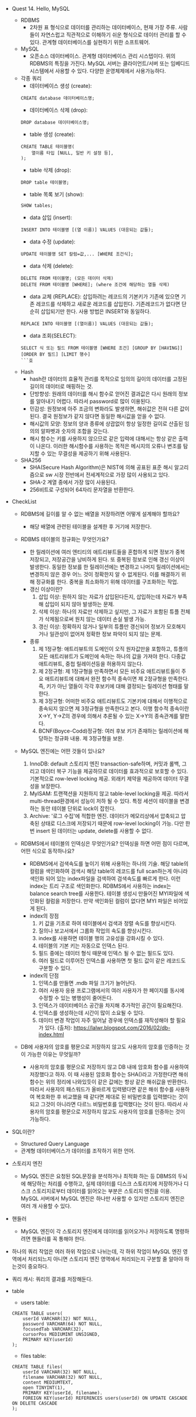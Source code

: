 * Quest 14. Hello, MySQL
    * RDBMS
        * 2차원 표 형식으로 데이터를 관리하는 데이터베이스, 현재 가장 주류. 사람들이 자연스럽고 직관적으로 이해하기 쉬운 형식으로 데이터 관리를 할 수 있다. 관계형 데이터베이스를 실현하기 위한 소프트웨어.
    * MySQL
        * 오픈소스 데이터베이스. 관계형 데이터베이스 관리 시스텝이다. 위의 RDBMS의 특징을 가진다. MySQL 서버는 클라이언트/서버 또는 임베디드 시스템에서 사용할 수 있다. 다양한 운영체제에서 사용가능하다.
    * 각종 쿼리
        * 데이터베이스 생성 (create): 
        ```
        CREATE database 데이터베이스명;
        ```
        * 데이터베이스 삭제 (drop):
        ```
        DROP database 데이터베이스명;
        ```
        * table 생성 (create): 
        ```
        CREATE TABLE 테이블명(
            열이름 타입 [NULL, 일반 키 설정 등],
        );
        ```
        * table 삭제 (drop):
        ```
        DROP table 테이블명;
        ```
        * table 목록 보기 (show):
        ```
        SHOW tables;
        ```
        * data 삽입 (insert):
        ```
        INSERT INTO 테이블명 [(열 이름)] VALUES (대응되는 값들);
        ```
        * data 수정 (update):
        ```
        UPDATE 테이블명 SET 칼럼=값,... [WHERE 조건식];
        ```
        * data 삭제 (delete):
        ```
        DELETE FROM 테이블명; (모든 데이터 삭제)
        DELETE FROM 테이블명 [WHERE]; (where 조건에 해당하는 열들 삭제)
        ```
        * data 교체 (REPLACE):
        삽입하려는 레코드의 기본키가 기존에 있으면 기존 레코드를 삭제하고 새로운 레코드를 삽입힌다.
        기존레코드가 없다면 단순히 삽입되기만 한다. 사용 방법은 INSERT와 동일하다.
        ```
        REPLACE INTO 테이블명 [(열이름)] VALUES (대응되는 값들);
        ``` 
        * data 조회(SELECT):
        ```
        SELECT 식 또는 필드 FROM 테이블명 [WHERE 조건] [GROUP BY [HAVING]] [ORDER BY 필드] [LIMIT 행수]
        ```호
    * Hash
        * hash란 데이터의 효율적 관리를 목적으로 임의의 길이의 데이터를 고정된 길이의 데이터로 매핑하는 것.
        * 단방향성: 원래의 데이터를 해시 함수로 얻어진 결과값은 다시 원래의 정보를 알아내기 어렵다. 따라서 password로 많이 이용된다.
        * 민감성: 원정보에 아주 조금의 변화라도 발생하면, 해쉬값은 전혀 다른 값이 된다. 결국 원정보가 같지 않다면 동일한 해시값을 얻을 수 없다.
        * 해시값의 모양: 정보의 양과 종류에 상괍없이 항상 일정한 길이로 산출된 임의의 알파벳과 숫자의 조합을 갖는다.
        * 해시 함수는 키를 사용하지 않으므로 같은 입력에 대해서는 항상 같은 출력이 나온다. 이러한 해시함수를 사용하는 목적은 메시지의 오류나 변조를 탐지할 수 있는 무결성을 제공하기 위해 사용된다.
    * SHA256
        * SHA(Secure Hash Algorithm)은 NIST에 의해 공표된 표준 해시 알고리즘으로 sw 시장 전반에서 전세계적으로 가장 많이 사용되고 있다.
        * SHA-2 계열 중에서 가장 많이 사용된다.
        * 256비트로 구성되어 64자리 문자열을 반환한다. 
* CheckList
    * RDBMS에 길이를 알 수 없는 배열을 저장하려면 어떻게 설계해야 할까요?
        * 해당 배열에 관련된 테이블을 설계한 후 거기에 저장한다.
    * RDBMS 테이블의 정규화는 무엇인가요?
        * 한 릴레이션에 여러 엔티티의 애트리뷰트들을 혼합하게 되면 정보가 중복 저장되고, 저장공간을 낭비하게 된다. 또 중복된 정보로 인해 갱신 이상이 발생한다. 동일한 정보를 한 릴레이션에는 변경하고 나머지 릴레이션에서는 변경하지 않은 경우 어느 것이 정확한지 알 수 없게된다. 이를 해결하기 위해 정규화를 한다. 중복을 최소화하기 위해 데이터를 구조화하는 작업.
        * 갱신 이상이란?
            1. 삽입 이상: 원하지 않는 자료가 삽입된다든지, 삽입하는데 자료가 부족해 삽입이 되지 않아 발생하는 문제.
            1. 삭제 이상: 하나의 자료만 삭제하고 싶지만, 그 자료가 포함된 튜플 전체가 삭제됨으로써 원치 않는 데이터 손실 발생 가능.
            1. 갱신 이상: 정확하지 않거나 일부의 튜플만 갱신되어 정보가 모호해지거나 일관성이 없어져 정확한 정보 파악이 되지 않는 문제.
        * 종류
            1. 제 1정규형: 애트리뷰트의 도메인이 오직 원자값만을 포함하고, 튜플의 모든 애트리뷰트가 도메인에 속하는 하나의 값을 가져야 한다. 다중값 애트리뷰트, 중첩 릴레이션등을 허용하지 않는다.
            1. 제 2정규형: 제 1정규형을 만족하면서 모든 비주요 애트리뷰트들이 주요 애트리뷰트에 대해서 완전 함수적 종속이면 제 2정규형을 만족한다. 즉, 키가 아닌 열들이 각각 후보키에 대해 결정되는 릴레이션 형태를 말한다.
            1. 제 3정규형: 어떠한 비주요 애트리뷰트도 기본키에 대해서 이행적으로 종속되지 않으면 제 3정규형을 만족한다고 본다. 이행 함수적 종속이란 X->Y, Y->Z의 경우에 의해서 추론될 수 있는 X->Y의 종속관계를 말한다.
            1. BCNF(Boyce-Codd)정규형: 여러 후보 키가 존재하는 릴레이션에 해당하는 정규화 내용. 제 3정규형을 보완.
    * MySQL 엔진에는 어떤 것들이 있나요?
        1. InnoDB: default 스토리지 엔진 transaction-safe하며, 커밋과 롤백, 그리고 데이터 복구 기능을 제공하므로 데이터를 효과적으로 보호할 수 있다. 기본적으로 row-level locking 제공. 외래키 제약을 제공하여 데이터 무결성을 보장한다.
        1. MyISAM: 트랜잭션을 지원하지 않고 table-level locking을 제공. 따라서 multi-thread환경에서 성능이 저하 될 수 있다. 특정 세션이 테이블을 변경하는 동안 테이블 단위로 lock이 잡힌다.
        1. Archive: '로그 수집'에 적합한 엔진. 데이터가 메모리상에서 압축되고 압축된 상태로 디스크에 저장되기 때문에 row-level locking이 가능. 다만 한 번 insert 된 데이터는 update, delete를 사용할 수 없다.
    * RDBMS에서 테이블의 인덱싱은 무엇인가요? 인덱싱을 하면 어떤 점이 다르며, 어떤 식으로 동작하나요?
        * RDBMS에서 검색속도를 높이기 위해 사용하는 하나의 기술. 해당 table의 컬럼을 색인화하여 검색시 해당 table의 레코드를 full scan하는게 아니라 색인화 되어 있는 index파일을 검색하여 검색속도를 빠르게 한다. 이런 index는 트리 구조로 색인화한다. RDBMS에서 사용하는 index는 balance search tree를 사용한다. 테이블 생성시 만들어진 MYI파일에 색인화된 컬럼을 저장한다. 만약 색인화된 컬럼이 없다면 MYI 파일은 비어있게 된다.
        * index의 장점
            1. 키 값을 기초로 하여 테이블에서 검색과 정렬 속도를 향상시킨다.
            1. 질의나 보고서에서 그룹화 작업의 속도를 향상시킨다.
            1. index를 사용하면 테이블 행의 고유성을 강화시킬 수 있다.
            1. 테이블의 기본 키는 자동으로 인덱스 된다.
            1. 필드 중에는 데이터 형식 때문에 인덱스 될 수 없는 필드도 있다.
            1. 여러 필드로 이루어진 인덱스를 사용하면 첫 필드 값이 같은 레코드도 구분할 수 있다.
        * index의 단점
            1. 인덱스를 만들면 .mdb 파일 크기가 늘어난다.
            1. 여러 사용자 응용 프로그램에서의 여러 사용자가 한 페이지를 동시에 수정할 수 있는 병행성이 줄어든다.
            1. 인덱스가 데이터베이스 공간을 차지해 추가적인 공간이 필요해진다.
            1. 인덱스를 생성하는데 시간이 많이 소요될 수 있다.
            1. 데이터 변경 작업이 자주 일어날 경우에 인덱스를 재작성해야 할 필요가 있다.
            (출처): https://lalwr.blogspot.com/2016/02/db-index.html

    * DB에 사용자의 암호를 평문으로 저장하지 않고도 사용자의 암호를 인증하는 것이 가능한 이유는 무엇일까?
        * 사용자의 암호를 평문으로 저장하지 않고 DB 내에 암호화 함수를 사용하여 저장했다고 하자. 이 때 사용된 암호화 함수는 SHA()라고 가정한다면 해쉬 함수는 위의 정리에 나와있듯이 같은 값에는 항상 같은 해쉬값을 반환한다. 따라서 사용자의 패스워드가 올바르게 입력됐다면 같은 해쉬 함수를 사용하여 복호화한  후 비교했을 때 같다면 제대로 된 비밀번호를 입력했다는 것이 되고 그것이 아니라면 다르느 비밀번호를 입력했다는 것이 된다. 따라서 사용자의 암호를 평문으로 저장하지 않고도 사용자의 암호를 인증하는 것이 가능하다.
* SQL이란?
    * Structured Query Language
    * 관계형 데이터베이스가 데이터를 조작하기 위한 언어.
* 스토리지 엔진
    * MySQL 엔진은 요청된 SQL문장을 분석하거나 최적화 하는 등 DBMS의 두뇌에 해당하는 처리를 수행하고, 실제 데이터를 디스크 스토리지에 저장하거나 디스크 스토리지로부터 데이터를 읽어오는 부분은 스토리지 엔진을 이용. MySQL 서버에서 MySQL 엔진은 하나만 사용할 수 있지만 스토리지 엔진은 여러 개 사용할 수 있다. 
* 핸들러
    * MySQL 엔진이 각 스토리지 엔진에게 데이터를 읽어오거나 저장하도록 명령하려면 핸들러를 꼭 통해야 한다.
* 하나의 쿼리 작업은 여러 하위 작업으로 나뉘는데, 각 하위 작업이 MySQL 엔진 영역에서 처리되느지 아니면 스토리지 엔진 영역에서 처리되는지 구분할 줄 알아야 하는것이 중요하다.
* 쿼리 캐시: 쿼리의 결과를 저장해둔다.

* table 
    * users table:
    ```
    CREATE TABLE users(
        userId VARCHAR(32) NOT NULL,
        password VARCHAR(64) NOT NULL,
        focusedTab VARCHAR(32),
        cursorPos MEDIUMINT UNSIGNED,
        PRIMARY KEY(userId)
    );
    ```
    * files table:
    ```
    CREATE TABLE files(
        userId VARCHAR(32) NOT NULL,
        filename VARCHAR(32) NOT NULL,
        content MEDIUMTEXT,
        open TINYINT(1),
        PRIMARY KEY(userId, filename).
        FOREIGN KEY(userId) REFERENCES users(userId) ON UPDATE CASCADE ON DELETE CASCADE
    );
    ```